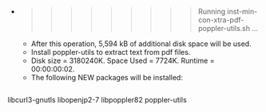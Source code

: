 * >>>>>>>>> Running inst-min-con-xtra-pdf-poppler-utils.sh ...
  * After this operation, 5,594 kB of additional disk space will be used.
  * Install poppler-utils to extract text from pdf files.
  * Disk size = 3180240K. Space Used = 7724K. Runtime = 00:00:00:02.
  * The following NEW packages will be installed:
  ```bash
libcurl3-gnutls libopenjp2-7 libpoppler82 poppler-utils
  ```
